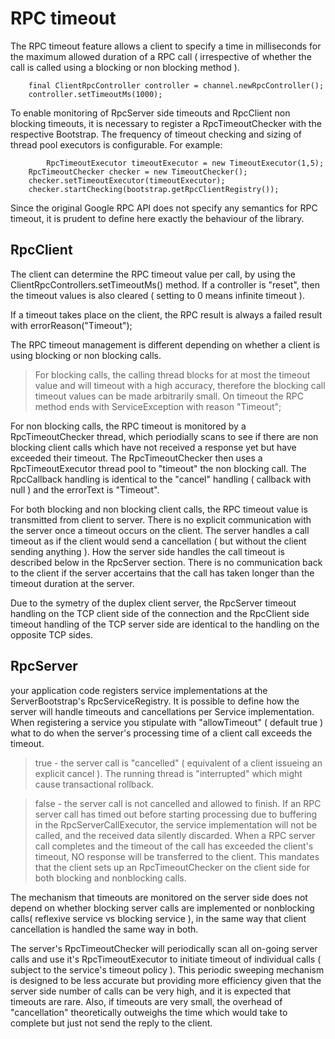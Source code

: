 # RPC timeout #

The RPC timeout feature allows a client to specify a time in milliseconds for the maximum allowed duration of a RPC call ( irrespective of whether the call is called using a blocking or non blocking method ).
```
	final ClientRpcController controller = channel.newRpcController();
	controller.setTimeoutMs(1000);
```

To enable monitoring of RpcServer side timeouts and RpcClient non blocking timeouts, it is necessary to register a RpcTimeoutChecker with the respective Bootstrap. The frequency of timeout checking and sizing of thread pool executors is configurable. For example:
```
        RpcTimeoutExecutor timeoutExecutor = new TimeoutExecutor(1,5);
	RpcTimeoutChecker checker = new TimeoutChecker();
	checker.setTimeoutExecutor(timeoutExecutor);
	checker.startChecking(bootstrap.getRpcClientRegistry());

```

Since the original Google RPC API does not specify any semantics for RPC timeout, it is prudent to define here exactly the behaviour of the library.

## RpcClient ##
The client can determine the RPC timeout value per call, by using the ClientRpcControllers.setTimeoutMs() method. If a controller is "reset", then the timeout values is also cleared ( setting to 0 means infinite timeout ).

If a timeout takes place on the client, the RPC result is always a failed result with errorReason("Timeout");

The RPC timeout management is different depending on whether a client is using blocking or non blocking calls.

> For blocking calls, the calling thread blocks for at most the timeout value and will timeout with a high accuracy, therefore the blocking call timeout values can be made arbitrarily small. On timeout the RPC method ends with ServiceException with reason "Timeout";

For non blocking calls, the RPC timeout is monitored by a RpcTimeoutChecker thread, which periodially scans to see if there are non blocking client calls which have not received a response yet but have exceeded their timeout. The RpcTimeoutChecker then uses a RpcTimeoutExecutor thread pool to "timeout" the non blocking call. The RpcCallback handling is identical to the "cancel" handling ( callback with null ) and the errorText is "Timeout".

For both blocking and non blocking client calls, the RPC timeout value is transmitted from client to server. There is no explicit communication with the server once a timeout occurs on the client. The server handles a call timeout as if the client would send a cancellation ( but without the client sending anything ). How the server side handles the call timeout is described below in the RpcServer section. There is no communication back to the client if the server accertains that the call has taken longer than the timeout duration at the server.

Due to the symetry of the duplex client server, the RpcServer timeout handling on the TCP client side of the connection and the RpcClient side timeout handling of the TCP server side are identical to the handling on the opposite TCP sides.

## RpcServer ##
your application code registers service implementations at the ServerBootstrap's RpcServiceRegistry. It is possible to define how the server will handle timeouts and cancellations per Service implementation. When registering a service you stipulate with "allowTimeout" ( default true ) what to do when the server's processing time of a client call exceeds the timeout.
> true  - the server call is "cancelled" ( equivalent of a client issueing an explicit cancel ). The running thread is "interrupted" which might cause transactional rollback.

> false - the server call is not cancelled and allowed to finish.
If an RPC server call has timed out before starting processing due to buffering in the RpcServerCallExecutor, the service implementation will not be called, and the received data silently discarded.
When a RPC server call completes and the timeout of the call has exceeded the client's timeout, NO response will be transferred to the client.	This mandates that the client sets up an RpcTimeoutChecker on the client side for both blocking and nonblocking calls.

The mechanism that timeouts are monitored on the server side does not depend on whether blocking server calls are implemented or nonblocking calls( reflexive service vs blocking service ), in the same way that client cancellation is handled the same way in both.

The server's RpcTimeoutChecker will periodically scan all on-going server calls and use it's RpcTimeoutExecutor to initiate timeout of individual calls ( subject to the service's timeout policy ). This periodic sweeping mechanism is designed to be less accurate but providing more efficiency given that the server side number of calls can be very high, and it is expected that timeouts are rare. Also, if timeouts are very small, the overhead of "cancellation" theoretically outweighs the time which would take to complete but just not send the reply to the client.